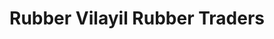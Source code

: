 ---
title: "Rubber Vilayil Rubber Traders"
url: /kurampala/rubber-vilayil-rubber-traders/
shop: Allgemein
---